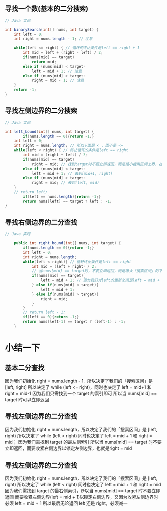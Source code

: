 ## 寻找一个数(基本的二分搜索)
```Java
// Java 实现

int binarySearch(int[] nums, int target) {
    int left = 0; 
    int right = nums.length - 1; // 注意

    while(left <= right) { // 循环的终止条件是left == right + 1
        int mid = left + (right - left) / 2;
        if(nums[mid] == target)
            return mid; 
        else if (nums[mid] < target)
            left = mid + 1; // 注意
        else if (nums[mid] > target)
            right = mid - 1; // 注意
    }
    return -1;
}
```

## 寻找左侧边界的二分搜索
```Java
// Java 实现

int left_bound(int[] nums, int target) {
        if(nums.length == 0){return -1;}
    int left = 0; 
    int right = nums.length; // 所以下面是 < ，而不是 <=
    while(left < right) { // 终止循环的条件是left == right
        int mid = (right + left) / 2;
        if(nums[mid] == target)
            right = mid; // 找到target时不要立即返回，而是缩小搜索区间上界，在[left, right)继续搜，不断向左收缩
        else if (nums[mid] < target)
            left = mid + 1; // 去到[mid+1, right)
        else if (nums[mid] > target)
            right = mid; // 去到[left, mid)
    }
    // return left;
        if(left == nums.length){return -1;}
        return nums[left] == target ? left : -1;
}
```
## 寻找右侧边界的二分查找
```Java
// Java 实现

    public int right_bound(int[] nums, int target) {
        if(nums.length == 0){return -1;}
        int left = 0;
        int right = nums.length;
        while(left < right){ // 循环终止条件是left == right
            int mid = (left + right) / 2;
            // 当nums[mid] == target时，不要立即返回，而是增大「搜索区间」的下界left，使得区间不断向右收缩，达到锁定右侧边界的目的。
            if(nums[mid] == target){
                left = mid + 1; // 因为我们对left的更新必须是left = mid + 1，就是说 while 循环结束时，nums[left]一定不等于target了，而nums[left-1]可能是target。
            } else if(nums[mid] < target){
                left = mid + 1;
            } else if(nums[mid] > target){
                right = mid;
            }
        }
        // return left - 1;
        if(left == 0){return -1;}
        return nums[left-1] == target ? (left-1) : -1;
    }
```

# 小结一下
## 基本二分查找
因为我们初始化 right = nums.length - 1，所以决定了我们的「搜索区间」是 [left, right]
所以决定了 while (left <= right)，同时也决定了 left = mid+1 和 right = mid-1
因为我们只需找到一个 target 的索引即可
所以当 nums[mid] == target 时可以立即返回
## 寻找左侧边界的二分查找
因为我们初始化 right = nums.length，所以决定了我们的「搜索区间」是 [left, right)
所以决定了 while (left < right)
同时也决定了 left = mid + 1 和 right = mid；
因为我们需找到 target 的最左侧索引
所以当 nums[mid] == target 时不要立即返回，而要收紧右侧边界以锁定左侧边界，也就是right = mid
## 寻找左侧边界的二分查找
因为我们初始化 right = nums.length，所以决定了我们的「搜索区间」是 [left, right)
所以决定了 while (left < right)
同时也决定了 left = mid + 1 和 right = mid
因为我们需找到 target 的最右侧索引，所以当 nums[mid] == target 时不要立即返回
而要收紧左侧边界(left = mid + 1)以锁定右侧边界，又因为收紧左侧边界时必须 left = mid + 1
所以最后无论返回 left 还是 right，必须减一